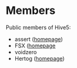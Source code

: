Members
=======

Public members of Hive5:

  - assert ([homepage](http://www.richelbilderbeek.nl))
  - FSX ([homepage](http://61924.nl)
  - voidzero
  - Hertog ([homepage](http://www.sandervankasteel.nl))
